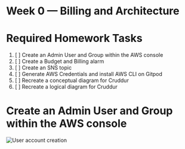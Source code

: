 # Week 0 — Billing and Architecture

# Required Homework Tasks
1. [ ] Create an Admin User and Group within the AWS console
2. [ ] Create a Budget and Billing alarm
3. [ ] Create an SNS topic
4. [ ] Generate AWS Credentials and install AWS CLI on Gitpod
5. [ ] Recreate a conceptual diagram for Cruddur
6. [ ] Recreate a logical diagram for Cruddur


# Create an Admin User and Group within the AWS console 
![User account creation](vscode-local:/IAM%20User.png)


